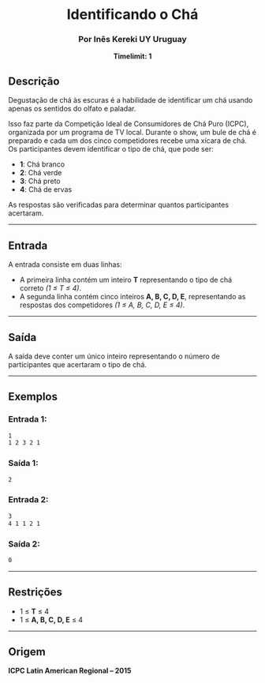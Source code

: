 <div align="center">
  <h1>Identificando o Chá </h1>
  <h3>Por Inês Kereki UY Uruguay</h3>
  <p><strong>Timelimit: 1</strong></p>
</div>

## Descrição
Degustação de chá às escuras é a habilidade de identificar um chá usando apenas os sentidos do olfato e paladar.

Isso faz parte da Competição Ideal de Consumidores de Chá Puro (ICPC), organizada por um programa de TV local. Durante o show, um bule de chá é preparado e cada um dos cinco competidores recebe uma xícara de chá. Os participantes devem identificar o tipo de chá, que pode ser:

- **1**: Chá branco
- **2**: Chá verde
- **3**: Chá preto
- **4**: Chá de ervas

As respostas são verificadas para determinar quantos participantes acertaram.

---

## Entrada
A entrada consiste em duas linhas:
- A primeira linha contém um inteiro **T** representando o tipo de chá correto *(1 ≤ T ≤ 4)*.
- A segunda linha contém cinco inteiros **A, B, C, D, E**, representando as respostas dos competidores *(1 ≤ A, B, C, D, E ≤ 4)*.

---

## Saída
A saída deve conter um único inteiro representando o número de participantes que acertaram o tipo de chá.

---

## Exemplos

### Entrada 1:
```txt
1
1 2 3 2 1
```
### Saída 1:
```txt
2
```

### Entrada 2:
```txt
3
4 1 1 2 1
```
### Saída 2:
```txt
0
```

---

## Restrições
- 1 ≤ **T** ≤ 4
- 1 ≤ **A, B, C, D, E** ≤ 4

---

## Origem
**ICPC Latin American Regional – 2015**
